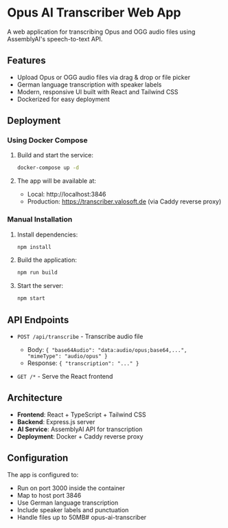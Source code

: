 # Opus AI Transcriber Web App

A web application for transcribing Opus and OGG audio files using AssemblyAI's speech-to-text API.

## Features

- Upload Opus or OGG audio files via drag & drop or file picker
- German language transcription with speaker labels
- Modern, responsive UI built with React and Tailwind CSS
- Dockerized for easy deployment

## Deployment

### Using Docker Compose

1. Build and start the service:
   ```bash
   docker-compose up -d
   ```

2. The app will be available at:
   - Local: http://localhost:3846
   - Production: https://transcriber.valosoft.de (via Caddy reverse proxy)

### Manual Installation

1. Install dependencies:
   ```bash
   npm install
   ```

2. Build the application:
   ```bash
   npm run build
   ```

3. Start the server:
   ```bash
   npm start
   ```

## API Endpoints

- `POST /api/transcribe` - Transcribe audio file
  - Body: `{ "base64Audio": "data:audio/opus;base64,...", "mimeType": "audio/opus" }`
  - Response: `{ "transcription": "..." }`

- `GET /*` - Serve the React frontend

## Architecture

- **Frontend**: React + TypeScript + Tailwind CSS
- **Backend**: Express.js server
- **AI Service**: AssemblyAI API for transcription
- **Deployment**: Docker + Caddy reverse proxy

## Configuration

The app is configured to:
- Run on port 3000 inside the container
- Map to host port 3846
- Use German language transcription
- Include speaker labels and punctuation
- Handle files up to 50MB# opus-ai-transcriber
